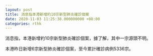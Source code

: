 ```yaml
---
layout: post
title: 消息指本港新增約10宗新型肺炎確診個案
date: 2020-11-03 11:25:38.000000000 +08:00
categories: rthk
---
```


消息指，本港新增約10宗新型肺炎確診個案，據了解，其中一宗源頭不明。

本港昨日新增6宗新型肺炎確診個案，至今累計確診病例5336宗。
